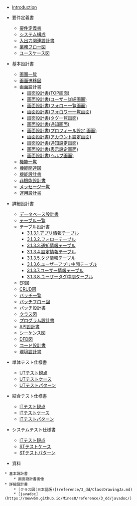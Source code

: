 + [Introduction](README.md)
+ 要件定義書
  + [要件定義書](1_rd/1.1.RequirementDefinition.md)
  + [システム構成](1_rd/1.2.SystemConfiguration.md)
  + [入出力関連設計書](1_rd/1.3.IORelated.md)
  + [業務フロー図](1_rd/1.4.WorkFlowDiagram.md)
  + [ユースケース図](1_rd/1.5.UseCaseDiagram.md)

+ 基本設計書 
  + [画面一覧](2_bd/2.1.1.ScreenList.md)
  + [画面遷移図](2_bd/2.1.2.ScreenFlowDiagram.md)
  + 画面設計書
      + [画面設計書(TOP画面)](2_bd/2.1.3.ScreenDesign/sc1.md)
      + [画面設計書(ユーザー詳細画面)](2_bd/2.1.3.ScreenDesign/sc2.md)
      + [画面設計書(フォロー一覧画面)](2_bd/2.1.3.ScreenDesign/sc3.md)
      + [画面設計書(フォロワー一覧画面)](2_bd/2.1.3.ScreenDesign/sc4.md)
      + [画面設計書(タグ一覧画面)](2_bd/2.1.3.ScreenDesign/sc5.md)
      + [画面設計書(通知画面)](2_bd/2.1.3.ScreenDesign/sc6.md)
      + [画面設計書(プロフィール設定 画面)](2_bd/2.1.3.ScreenDesign/sc7-1.md)
      + [画面設計書(アカウント設定画面)](2_bd/2.1.3.ScreenDesign/sc7-2.md)
      + [画面設計書(通知設定画面)](2_bd/2.1.3.ScreenDesign/sc7-3.md)
      + [画面設計書(表示設定画面)](2_bd/2.1.3.ScreenDesign/sc7-4.md)
      + [画面設計書(ヘルプ画面)](2_bd/2.1.3.ScreenDesign/sc8.md)
  + [機能一覧](2_bd/2.2.1.FunctionList.md)
  + [機能関連図](2_bd/2.2.2.FunctionRelatedDiagram.md)
  + [機能設計書](2_bd/2.2.3.FunctionDesign.md)
  + [非機能設計書](2_bd/2.3.UnFunctionDesign.md)
  + [メッセージ一覧](2_bd/2.4.MessageList.md)
  + [運用設計書](2_bd/2.5.OperationDesign.md)

+ 詳細設計書 
  + [データベース設計書](3_dd/3.1.1.DatabaseDesign.md)
  + [テーブル一覧](3_dd/3.1.2.TableList.md)
  + テーブル設計書
      - [3.1.3.1.アプリ情報テーブル](3_dd/Tables/replace_dbname.apps.md)
      - [3.1.3.2.フォローテーブル](3_dd/Tables/replace_dbname.follow.md)
      - [3.1.3.3.通知情報テーブル](3_dd/Tables/replace_dbname.nortifications.md)
      - [3.1.3.4.設定情報テーブル](3_dd/Tables/replace_dbname.settings.md)
      - [3.1.3.5.タグ情報テーブル](3_dd/Tables/replace_dbname.tags.md)
      - [3.1.3.6.ユーザーアプリ中間テーブル](3_dd/Tables/replace_dbname.userapp.md)
      - [3.1.3.7.ユーザー情報テーブル](3_dd/Tables/replace_dbname.users.md)
      - [3.1.3.8.ユーザータグ中間ターブル](3_dd/Tables/replace_dbname.usertag.md)
  + [ER図](3_dd/3.1.4.ERDiagram.md)
  + [CRUD図](3_dd/3.1.5.CRUDDiagram.md)
  + [バッチ一覧](3_dd/3.2.1.BatchList.md)
  + [バッチフロー図](3_dd/3.2.2.BatchFlowDiagram.md)
  + [バッチ設計書](3_dd/3.2.3.BatchDesign.md)
  + [クラス図](3_dd/3.3.1.ClassDrawing.md)
  + [プログラム設計書](3_dd/3.3.2.ProgramDesign.md)
  + [API設計書](3_dd/3.3.3.APIDesign.md)
  + [シーケンス図](3_dd/3.4.1.SequenceDiagram.md)
  + [DFD図](3_dd/3.4.2.DataFlowDiagram.md)
  + [コード設計書](3_dd/3.5.CodeDiagram.md)
  + [環境設計書](3_dd/3.6.EnvDesign.md)
  
+ 単体テスト仕様書 
  + [UTテスト観点](4_ut/4.1.UTTestViewpoint.md)
  + [UTテストケース](4_ut/4.2.UTTestCase.md)
  + [UTテストパターン](4_ut/4.3.UTTestPattern.md)

+ 結合テスト仕様書 
  + [ITテスト観点](5_it/5.1.ITTestViewpoint.md)
  + [ITテストケース](5_it/5.2.ITTestCase.md)
  + [ITテストパターン](5_it/5.3.ITTestPattern.md)

+ システムテスト仕様書 
  + [ITテスト観点](6_st/6.1.STTestViewpoint.md)
  + [STテストケース](6_st/6.2.UTTestCase.md)
  + [STテストパターン](6_st/6.3.STTestPattern.md)

* 資料
<!--    * 要件定義書-->
    * 基本設計書
        * 画面設計書画像
    * 詳細設計書
        * [クラス図(日本語版)](reference/3_dd/ClassDrawingJa.md)
		* [javadoc](https://meww6m.github.io/MinesO/reference/3_dd/javadoc/)
<!--    * 単体テスト仕様書-->
<!--    * 結合テスト仕様書-->
<!--    * システムテスト仕様書-->
